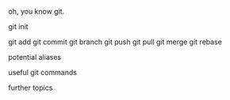 oh, you know git.

git init

git add
git commit
git branch
git push
git pull
git merge
git rebase

potential aliases

useful git commands

further topics
